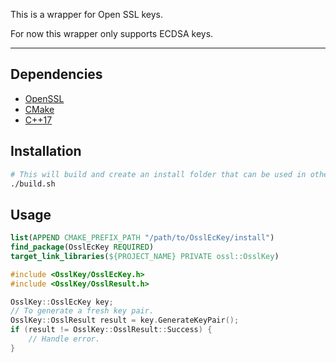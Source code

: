 This is a wrapper for Open SSL keys.

For now this wrapper only supports ECDSA keys.

---
## Dependencies
- [OpenSSL](https://www.openssl.org/)
- [CMake](https://cmake.org/)
- [C++17](https://en.cppreference.com/w/cpp/17)

## Installation
```bash
# This will build and create an install folder that can be used in other projects.
./build.sh
```

## Usage
```cmake
list(APPEND CMAKE_PREFIX_PATH "/path/to/OsslEcKey/install")
find_package(OsslEcKey REQUIRED)
target_link_libraries(${PROJECT_NAME} PRIVATE ossl::OsslKey)
```

```cpp
#include <OsslKey/OsslEcKey.h>
#include <OsslKey/OsslResult.h>

OsslKey::OsslEcKey key;
// To generate a fresh key pair.
OsslKey::OsslResult result = key.GenerateKeyPair();
if (result != OsslKey::OsslResult::Success) {
    // Handle error.
}
```
